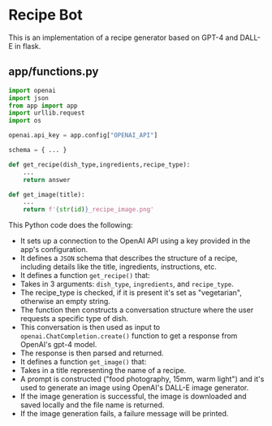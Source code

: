 # Recipe Bot
This is an implementation of a recipe generator based on GPT-4 and DALL-E in flask.

## app/functions.py

```Python
import openai
import json
from app import app
import urllib.request
import os

openai.api_key = app.config["OPENAI_API"]

schema = { ... }

def get_recipe(dish_type,ingredients,recipe_type):
    ...
    return answer

def get_image(title):
    ...
    return f'{str(id)}_recipe_image.png'
```

This Python code does the following:

* It sets up a connection to the OpenAI API using a key provided in the app's configuration.
* It defines a `JSON` schema that describes the structure of a recipe, including details like the title, ingredients, instructions, etc.
* It defines a function `get_recipe()` that:
* Takes in 3 arguments: `dish_type`, `ingredients`, and `recipe_type`.
* The recipe_type is checked, if it is present it's set as "vegetarian", otherwise an empty string.
* The function then constructs a conversation structure where the user requests a specific type of dish.
* This conversation is then used as input to `openai.ChatCompletion.create()` function to get a response from OpenAI's gpt-4 model.
* The response is then parsed and returned.
* It defines a function `get_image()` that:
* Takes in a title representing the name of a recipe.
* A prompt is constructed ("food photography, 15mm, warm light") and it's used to generate an image using OpenAI's DALL-E image generator.
* If the image generation is successful, the image is downloaded and saved locally and the file name is returned.
* If the image generation fails, a failure message will be printed.
